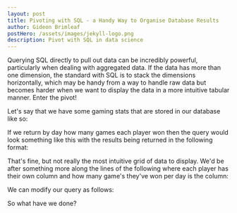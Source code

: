 ```yaml
---
layout: post
title: Pivoting with SQL - a Handy Way to Organise Database Results
author: Gideon Brimleaf
postHero: /assets/images/jekyll-logo.png
description: Pivot with SQL in data science
---
```


Querying SQL directly to pull out data can be incredibly powerful, particularly
when dealing with aggregated data.  If the data has more than one dimension, 
the standard with SQL is to stack the dimensions horizontally, which may be 
handy from a way to handle raw data but becomes harder when we want to display
the data in a more intuitive tabular manner.  Enter the pivot!

Let's say that we have some gaming stats that are stored in our database
like so:


If we return by day how many games each player won then the query would look
something like this with the results being returned in the following format:

That's fine, but not really the most intuitive grid of data to display.  We'd
be after something more along the lines of the following where each player has
their own column and how many game's they've won per day is the column:

We can modify our query as follows:

So what have we done? 